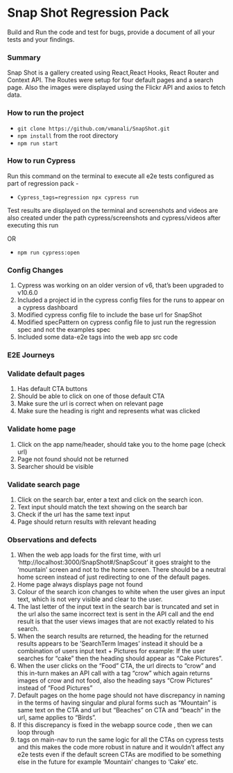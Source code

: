 # Snap Shot Regression Pack

Build and Run the code and test for bugs, provide a document of all your tests and your findings.
  
### Summary

Snap Shot is a gallery created using React,React Hooks, React Router and Context API. The Routes were setup for four default pages and a search page. Also the images were displayed using the Flickr API and axios to fetch data.

### How to run the project

- `git clone https://github.com/vmanali/SnapShot.git`
- `npm install` from the root directory
- `npm run start`

### How to run Cypress

Run this command on the terminal to execute all e2e tests configured as part of regression pack -

- `Cypress_tags=regression npx cypress run`

Test results are displayed on the terminal and screenshots and videos are also created under the path cypress/screenshots and cypress/videos after executing this run

OR

- `npm run cypress:open`

### Config Changes

1. Cypress was working on an older version of v6, that’s been upgraded to v10.6.0
2. Included a project id in the cypress config files for the runs to appear on a cypress dashboard
3. Modified cypress config file to include the base url for SnapShot
4. Modified specPattern on cypress config file to just run the regression spec and not the examples spec
5. Included some data-e2e tags into the web app src code

### E2E Journeys

### Validate default pages

1. Has default CTA buttons
2. Should be able to click on one of those default CTA
3. Make sure the url is correct when on relevant page 
4. Make sure the heading is right and represents what was clicked

### Validate home page

1. Click on the app name/header, should take you to the home page (check url)
2. Page not found should not be returned
3. Searcher should be visible

### Validate search page

1. Click on the search bar, enter a text and click on the search icon.
2. Text input should match the text showing on the search bar
3. Check if the url has the same text input
4. Page should return results with relevant heading

### Observations and defects

1. When the web app loads for the first time, with url ‘http://localhost:3000/SnapShot#/SnapScout’ it goes straight to the ‘mountain’ screen and not to the home screen. There should be a neutral home screen instead of just redirecting to one of the default pages.
2. Home page always displays page not found 
3. Colour of the search icon changes to white when the user gives an input text, which is not very visible and clear to the user.
4. The last letter of the input text in the search bar is truncated and set in the url also the same incorrect text is sent in the API call and the end result is that the user views images that are not exactly related to his search.
5. When the search results are returned, the heading for the returned results appears to be ’SearchTerm Images’ instead it should be a combination of users input text + Pictures for example: If the user searches for “cake” then the heading should appear as “Cake Pictures”.
6. When the user clicks on the “Food” CTA, the url directs to “crow” and this in-turn makes an API call with a tag “crow” which again returns images of crow and not food, also the heading says “Crow Pictures” instead of “Food Pictures”
7. Default pages on the home page should not have discrepancy in naming in the terms of having singular and plural forms such as “Mountain” is same text on the CTA and url but “Beaches” on CTA and “beach” in the url, same applies to “Birds”.
8.  If this discrepancy is fixed in the webapp source code , then we can loop through <li> tags on main-nav to run the same logic for all the CTAs on cypress tests and this makes the code more robust in nature and it wouldn’t affect any e2e tests even if the default screen CTAs are modified to be something else in the future for example ‘Mountain’ changes to ‘Cake’ etc.
